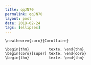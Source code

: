 ```yaml
---
title: qqJN70
permalink: qqJN70
layout: post
date: 2019-02-24
tags: [ellipses]
---
```


```latex\newtheorem{thm}{Théorème}
\newtheorem{coro}{Corollaire}

\begin{thm}         texte. \end{thm}
\begin{coro}[super] texte. \end{coro}
\begin{thm}         texte. \end{thm}
```